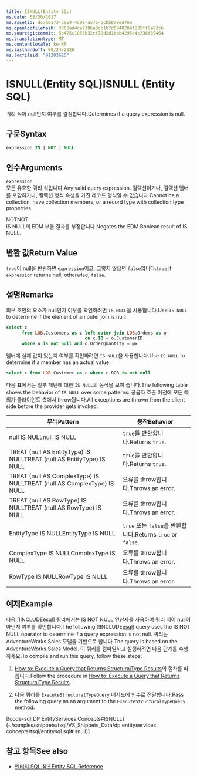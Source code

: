 ```yaml
---
title: ISNULL(Entity SQL)
ms.date: 03/30/2017
ms.assetid: dc7a0173-3664-4c90-a57b-5cbb0a8ed7ee
ms.openlocfilehash: 3360ad4ca7306a8cc1b7d6948204f825ff9a93c6
ms.sourcegitcommit: 5b475c1855b32cf78d2d1bbb4295e4c236f39464
ms.translationtype: MT
ms.contentlocale: ko-KR
ms.lasthandoff: 09/24/2020
ms.locfileid: "91203620"
---
```

# <a name="isnull-entity-sql"></a><span data-ttu-id="40add-102">ISNULL(Entity SQL)</span><span class="sxs-lookup"><span data-stu-id="40add-102">ISNULL (Entity SQL)</span></span>

<span data-ttu-id="40add-103">쿼리 식이 null인지 여부를 결정합니다.</span><span class="sxs-lookup"><span data-stu-id="40add-103">Determines if a query expression is null.</span></span>  
  
## <a name="syntax"></a><span data-ttu-id="40add-104">구문</span><span class="sxs-lookup"><span data-stu-id="40add-104">Syntax</span></span>  
  
```sql  
expression IS [ NOT ] NULL  
```  
  
## <a name="arguments"></a><span data-ttu-id="40add-105">인수</span><span class="sxs-lookup"><span data-stu-id="40add-105">Arguments</span></span>  

 `expression`  
 <span data-ttu-id="40add-106">모든 유효한 쿼리 식입니다.</span><span class="sxs-lookup"><span data-stu-id="40add-106">Any valid query expression.</span></span> <span data-ttu-id="40add-107">컬렉션이거나, 컬렉션 멤버를 포함하거나, 컬렉션 형식 속성을 가진 레코드 형식일 수 없습니다.</span><span class="sxs-lookup"><span data-stu-id="40add-107">Cannot be a collection, have collection members, or a record type with collection type properties.</span></span>  
  
 <span data-ttu-id="40add-108">NOT</span><span class="sxs-lookup"><span data-stu-id="40add-108">NOT</span></span>  
 <span data-ttu-id="40add-109">IS NULL의 EDM 부울 결과를 부정합니다.</span><span class="sxs-lookup"><span data-stu-id="40add-109">Negates the EDM.Boolean result of IS NULL.</span></span>  
  
## <a name="return-value"></a><span data-ttu-id="40add-110">반환 값</span><span class="sxs-lookup"><span data-stu-id="40add-110">Return Value</span></span>  

 <span data-ttu-id="40add-111">`true`이 null을 반환하면 `expression`이고, 그렇지 않으면 `false`입니다.</span><span class="sxs-lookup"><span data-stu-id="40add-111">`true` if `expression` returns null; otherwise, `false`.</span></span>  
  
## <a name="remarks"></a><span data-ttu-id="40add-112">설명</span><span class="sxs-lookup"><span data-stu-id="40add-112">Remarks</span></span>  

 <span data-ttu-id="40add-113">외부 조인의 요소가 null인지 여부를 확인하려면 `IS NULL`을 사용합니다.</span><span class="sxs-lookup"><span data-stu-id="40add-113">Use `IS NULL` to determine if the element of an outer join is null:</span></span>  
  
```sql  
select c
      from LOB.Customers as c left outer join LOB.Orders as o
                              on c.ID = o.CustomerID
      where o is not null and o.OrderQuantity = @x  
```  
  
 <span data-ttu-id="40add-114">멤버에 실제 값이 있는지 여부를 확인하려면 `IS NULL`을 사용합니다.</span><span class="sxs-lookup"><span data-stu-id="40add-114">Use `IS NULL` to determine if a member has an actual value:</span></span>  
  
```sql  
select c from LOB.Customer as c where c.DOB is not null  
```  
  
 <span data-ttu-id="40add-115">다음 표에서는 일부 패턴에 대한 `IS NULL`의 동작을 보여 줍니다.</span><span class="sxs-lookup"><span data-stu-id="40add-115">The following table shows the behavior of `IS NULL` over some patterns.</span></span> <span data-ttu-id="40add-116">공급자 호출 이전에 모든 예외가 클라이언트 측에서 throw됩니다.</span><span class="sxs-lookup"><span data-stu-id="40add-116">All exceptions are thrown from the client side before the provider gets invoked:</span></span>  
  
|<span data-ttu-id="40add-117">무늬</span><span class="sxs-lookup"><span data-stu-id="40add-117">Pattern</span></span>|<span data-ttu-id="40add-118">동작</span><span class="sxs-lookup"><span data-stu-id="40add-118">Behavior</span></span>|  
|-------------|--------------|  
|<span data-ttu-id="40add-119">null IS NULL</span><span class="sxs-lookup"><span data-stu-id="40add-119">null IS NULL</span></span>|<span data-ttu-id="40add-120">`true`를 반환합니다.</span><span class="sxs-lookup"><span data-stu-id="40add-120">Returns `true`.</span></span>|  
|<span data-ttu-id="40add-121">TREAT (null AS EntityType) IS NULL</span><span class="sxs-lookup"><span data-stu-id="40add-121">TREAT (null AS EntityType) IS NULL</span></span>|<span data-ttu-id="40add-122">`true`를 반환합니다.</span><span class="sxs-lookup"><span data-stu-id="40add-122">Returns `true`.</span></span>|  
|<span data-ttu-id="40add-123">TREAT (null AS ComplexType) IS NULL</span><span class="sxs-lookup"><span data-stu-id="40add-123">TREAT (null AS ComplexType) IS NULL</span></span>|<span data-ttu-id="40add-124">오류를 throw합니다.</span><span class="sxs-lookup"><span data-stu-id="40add-124">Throws an error.</span></span>|  
|<span data-ttu-id="40add-125">TREAT (null AS RowType) IS NULL</span><span class="sxs-lookup"><span data-stu-id="40add-125">TREAT (null AS RowType) IS NULL</span></span>|<span data-ttu-id="40add-126">오류를 throw합니다.</span><span class="sxs-lookup"><span data-stu-id="40add-126">Throws an error.</span></span>|  
|<span data-ttu-id="40add-127">EntityType IS NULL</span><span class="sxs-lookup"><span data-stu-id="40add-127">EntityType IS NULL</span></span>|<span data-ttu-id="40add-128">`true` 또는 `false`을 반환합니다.</span><span class="sxs-lookup"><span data-stu-id="40add-128">Returns `true` or `false`.</span></span>|  
|<span data-ttu-id="40add-129">ComplexType IS NULL</span><span class="sxs-lookup"><span data-stu-id="40add-129">ComplexType IS NULL</span></span>|<span data-ttu-id="40add-130">오류를 throw합니다.</span><span class="sxs-lookup"><span data-stu-id="40add-130">Throws an error.</span></span>|  
|<span data-ttu-id="40add-131">RowType IS NULL</span><span class="sxs-lookup"><span data-stu-id="40add-131">RowType IS NULL</span></span>|<span data-ttu-id="40add-132">오류를 throw합니다.</span><span class="sxs-lookup"><span data-stu-id="40add-132">Throws an error.</span></span>|  
  
## <a name="example"></a><span data-ttu-id="40add-133">예제</span><span class="sxs-lookup"><span data-stu-id="40add-133">Example</span></span>  

 <span data-ttu-id="40add-134">다음 [!INCLUDE[esql](../../../../../../includes/esql-md.md)] 쿼리에서는 IS NOT NULL 연산자를 사용하여 쿼리 식이 null이 아닌지 여부를 확인합니다.</span><span class="sxs-lookup"><span data-stu-id="40add-134">The following [!INCLUDE[esql](../../../../../../includes/esql-md.md)] query uses the IS NOT NULL operator to determine if a query expression is not null.</span></span> <span data-ttu-id="40add-135">쿼리는 AdventureWorks Sales 모델을 기반으로 합니다.</span><span class="sxs-lookup"><span data-stu-id="40add-135">The query is based on the AdventureWorks Sales Model.</span></span> <span data-ttu-id="40add-136">이 쿼리를 컴파일하고 실행하려면 다음 단계를 수행하세요.</span><span class="sxs-lookup"><span data-stu-id="40add-136">To compile and run this query, follow these steps:</span></span>  
  
1. <span data-ttu-id="40add-137">[How to: Execute a Query that Returns StructuralType Results](../how-to-execute-a-query-that-returns-structuraltype-results.md)의 절차를 따릅니다.</span><span class="sxs-lookup"><span data-stu-id="40add-137">Follow the procedure in [How to: Execute a Query that Returns StructuralType Results](../how-to-execute-a-query-that-returns-structuraltype-results.md).</span></span>  
  
2. <span data-ttu-id="40add-138">다음 쿼리를 `ExecuteStructuralTypeQuery` 메서드에 인수로 전달합니다.</span><span class="sxs-lookup"><span data-stu-id="40add-138">Pass the following query as an argument to the `ExecuteStructuralTypeQuery` method:</span></span>  
  
 [!code-sql[DP EntityServices Concepts#ISNULL](~/samples/snippets/tsql/VS_Snippets_Data/dp entityservices concepts/tsql/entitysql.sql#isnull)]  
  
## <a name="see-also"></a><span data-ttu-id="40add-139">참고 항목</span><span class="sxs-lookup"><span data-stu-id="40add-139">See also</span></span>

- [<span data-ttu-id="40add-140">엔터티 SQL 참조</span><span class="sxs-lookup"><span data-stu-id="40add-140">Entity SQL Reference</span></span>](entity-sql-reference.md)

